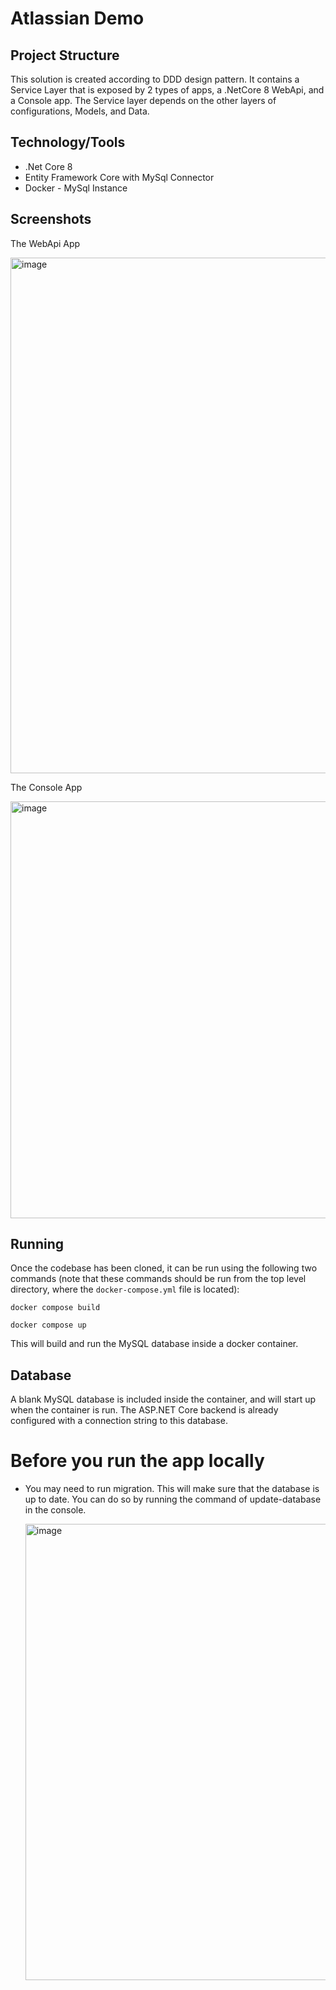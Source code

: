 # Atlassian Demo

## Project Structure

This solution is created according to DDD design pattern. It contains a Service Layer that is exposed by 2 types of apps, a .NetCore 8 WebApi, and a Console app.
The Service layer depends on the other layers of configurations, Models, and Data. 

## Technology/Tools
- .Net Core 8
- Entity Framework Core with MySql Connector
- Docker - MySql Instance

## Screenshots
The WebApi App

<img width="825" alt="image" src="https://github.com/user-attachments/assets/80f44286-8c36-46d3-8e93-0d7ea851870b" />


The Console App

<img width="667" alt="image" src="https://github.com/user-attachments/assets/14558d52-dc07-4688-9121-9e396bb6d5e6" />

## Running

Once the codebase has been cloned, it can be run using the following two commands (note that these commands should be run from the top level directory, where the `docker-compose.yml` file is located):

`docker compose build`

`docker compose up`

This will build and run the MySQL database inside a docker container.

## Database

A blank MySQL database is included inside the container, and will start up when the container is run. The ASP.NET Core backend is already configured with a connection string to this database.


# Before you run the app locally
- You may need to run migration. This will make sure that the database is up to date. You can do so by running the command of update-database in the console.
  
  <img width="730" alt="image" src="https://github.com/user-attachments/assets/95e1568b-afc1-4982-9f84-8e4348e28295" />


